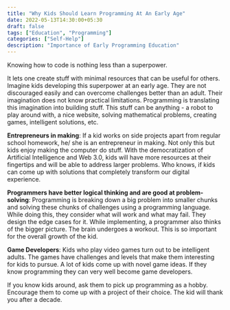 ```yaml
---
title: "Why Kids Should Learn Programming At An Early Age"
date: 2022-05-13T14:30:00+05:30
draft: false
tags: ["Education", "Programming"]
categories: ["Self-Help"]
description: "Importance of Early Programming Education"
---
```


Knowing how to code is nothing less than a superpower.

It lets one create stuff with minimal resources that can be useful for others. Imagine kids developing this superpower at an early age. They are not discouraged easily and can overcome challenges better than an adult. Their imagination does not know practical limitations. Programming is translating this imagination into building stuff. This stuff can be anything - a robot to play around with, a nice website, solving mathematical problems, creating games, intelligent solutions, etc.

**Entrepreneurs in making**: If a kid works on side projects apart from regular school homework, he/ she is an entrepreneur in making. Not only this but kids enjoy making the computer do stuff. With the democratization of Artificial Intelligence and Web 3.0, kids will have more resources at their fingertips and will be able to address larger problems. Who knows, if kids can come up with solutions that completely transform our digital experience.

**Programmers have better logical thinking and are good at problem-solving**: Programming is breaking down a big problem into smaller chunks and solving these chunks of challenges using a programming language. While doing this, they consider what will work and what may fail. They design the edge cases for it. While implementing, a programmer also thinks of the bigger picture. The brain undergoes a workout. This is so important for the overall growth of the kid.

**Game Developers**: Kids who play video games turn out to be intelligent adults. The games have challenges and levels that make them interesting for kids to pursue. A lot of kids come up with novel game ideas. If they know programming they can very well become game developers.

If you know kids around, ask them to pick up programming as a hobby. Encourage them to come up with a project of their choice. The kid will thank you after a decade.